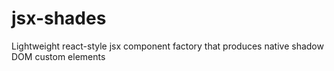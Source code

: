 # jsx-shades
Lightweight react-style jsx component factory that produces native shadow DOM custom elements
